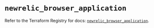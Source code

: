 # `newrelic_browser_application`

Refer to the Terraform Registry for docs: [`newrelic_browser_application`](https://registry.terraform.io/providers/newrelic/newrelic/3.39.0/docs/resources/browser_application).
